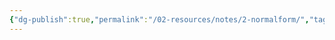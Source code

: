 ```yaml
---
{"dg-publish":true,"permalink":"/02-resources/notes/2-normalform/","tags":["datenbank","empty"]}
---
```


